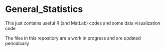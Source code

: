 # General_Statistics
This just contains useful R (and MatLab) codes and some data visualization code

The files in this repository are a work in progress and are updated periodically
